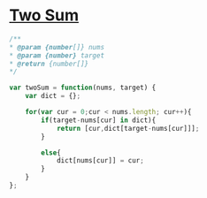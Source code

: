 # [Two Sum](https://leetcode.com/problems/two-sum/)

```js
/**
* @param {number[]} nums
* @param {number} target
* @return {number[]}
*/

var twoSum = function(nums, target) {
    var dict = {};

    for(var cur = 0;cur < nums.length; cur++){
        if(target-nums[cur] in dict){
            return [cur,dict[target-nums[cur]]];
        }

        else{
            dict[nums[cur]] = cur;
        }
    }
};
```